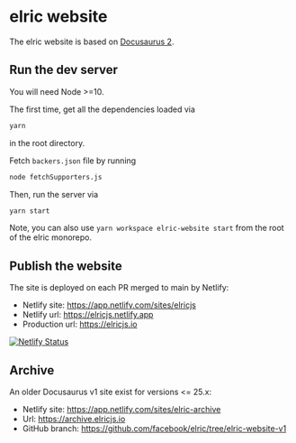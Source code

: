 # elric website

The elric website is based on [Docusaurus 2](http://v2.docusaurus.io/).

## Run the dev server

You will need Node >=10.

The first time, get all the dependencies loaded via

```bash
yarn
```

in the root directory.

Fetch `backers.json` file by running

```bash
node fetchSupporters.js
```

Then, run the server via

```bash
yarn start
```

Note, you can also use `yarn workspace elric-website start` from the root of the elric monorepo.

## Publish the website

The site is deployed on each PR merged to main by Netlify:

- Netlify site: https://app.netlify.com/sites/elricjs
- Netlify url: https://elricjs.netlify.app
- Production url: https://elricjs.io

[![Netlify Status](https://api.netlify.com/api/v1/badges/4570042d-b147-40fd-84fc-3bfd63639af7/deploy-status)](https://app.netlify.com/sites/elricjs/deploys)

## Archive

An older Docusaurus v1 site exist for versions <= 25.x:

- Netlify site: https://app.netlify.com/sites/elric-archive
- Url: https://archive.elricjs.io
- GitHub branch: https://github.com/facebook/elric/tree/elric-website-v1
